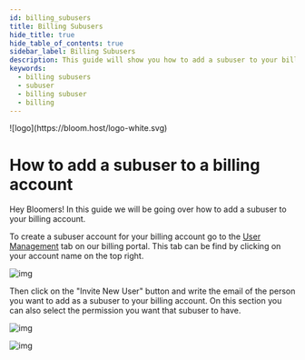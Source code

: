 ```yaml
---
id: billing_subusers
title: Billing Subusers
hide_title: true
hide_table_of_contents: true
sidebar_label: Billing Subusers
description: This guide will show you how to add a subuser to your billing account.
keywords:
  - billing subusers
  - subuser
  - billing subuser
  - billing
---
```


<div class="text--center">
![logo](https://bloom.host/logo-white.svg)
<h1>How to add a subuser to a billing account</h1>
</div>

Hey Bloomers! In this guide we will be going over how to add a subuser to your billing account.

To create a subuser account for your billing account go to the [User Management](https://billing.bloom.host/index.php?rp=/account/users) tab on our billing portal. This tab can be find by clicking on your account name on the top right.

![img](/imgs/billing/billing_subusers/1.png)

Then click on the "Invite New User" button and write the email of the person you want to add as a subuser to your billing account. On this section you can also select the permission you want that subuser to have.

![img](/imgs/billing/billing_subusers/2.png)

![img](/imgs/billing/billing_subusers/3.png)
